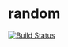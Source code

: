 random
======

[![Build Status](https://travis-ci.org/kschuetz/random.svg?branch=master)](https://travis-ci.org/kschuetz/random)

